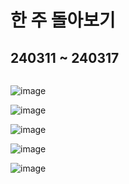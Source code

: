 # 한 주 돌아보기
## 240311 ~ 240317

```

```
![image](https://github.com/JM94Ent/TIL-WIL/assets/143363550/fab75bc9-bd70-48e0-b4a2-7797d94de2d1)

![image](https://github.com/JM94Ent/TIL-WIL/assets/143363550/41512916-0da1-42ee-b53a-ce7580d85efe)

![image](https://github.com/JM94Ent/TIL-WIL/assets/143363550/4ff21741-48be-421b-bf6a-163c1af80421)

![image](https://github.com/JM94Ent/TIL-WIL/assets/143363550/8f92cef6-9d6b-43d9-a2cd-80dbe68517e8)

![image](https://github.com/JM94Ent/TIL-WIL/assets/143363550/e8add94c-c6e1-4437-9d24-2d40db7c0090)

